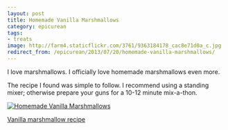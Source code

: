 ```yaml
---
layout: post
title: Homemade Vanilla Marshmallows
category: epicurean
tags:
- treats
image: http://farm4.staticflickr.com/3761/9363184178_cac8e71d0a_c.jpg
redirect_from: /epicurean/2013/07/20/homemade-vanilla-marshmallows/
---
```


I love marshmallows. I officially love homemade marshmallows even more.

The recipe I found was simple to follow. I recommend using a standing mixer; otherwise prepare your guns for a 10-12 minute mix-a-thon.

<div class="photos">
<a href="http://www.flickr.com/photos/91218249@N05/9363184178/" title="Homemade Vanilla Marshmallows by katydecorah, on Flickr"><img src="http://farm4.staticflickr.com/3761/9363184178_cac8e71d0a_c.jpg" alt="Homemade Vanilla Marshmallows" class="pop-out"></a>
</div>

[Vanilla marshmallow recipe](http://www.marthastewart.com/341856/vanilla-marshmallows)